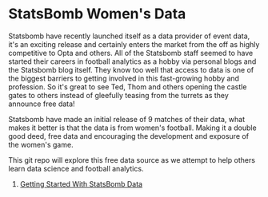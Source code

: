 # StatsBomb Women's Data

Statsbomb have recently launched itself as a data provider of event data, it's an exciting release and certainly enters the market from the off as highly competitive to Opta and others. All of the Statsbomb staff seemed to have started their careers in football analytics as a hobby via personal blogs and the Statsbomb blog itself. They know too well that access to data is one of the biggest barriers to getting involved in this fast-growing hobby and profession. So it's great to see Ted, Thom and others opening the castle gates to others instead of gleefully teasing from the turrets as they announce free data! 

Statsbomb have made an initial release of 9 matches of their data, what makes it better is that the data is from women's football. Making it a double good deed, free data and encouraging the development and exposure of the women's game. 

This git repo will explore this free data source as we attempt to help others learn data science and football analytics. 

1. [Getting Started With StatsBomb Data](https://github.com/FCrSTATS/StatsBomb_WomensData/blob/master/1.GettingStartedWithStatsBombData.md)
